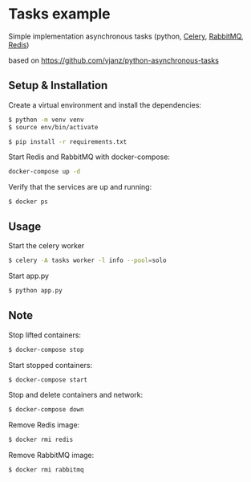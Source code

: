 #  Tasks example

Simple implementation asynchronous tasks
(python, [Celery](https://docs.celeryq.dev/en/stable/), [RabbitMQ](https://www.rabbitmq.com/documentation.html), [Redis](https://redis.io/docs/))
  
based on https://github.com/vjanz/python-asynchronous-tasks

##  Setup & Installation 

Create a virtual environment and install the dependencies:
```bash
$ python -m venv venv
$ source env/bin/activate

$ pip install -r requirements.txt
```

Start Redis and RabbitMQ with docker-compose:

```bash
docker-compose up -d
```

Verify that the services are up and running:
```
$ docker ps
```

## Usage

Start the celery worker
```bash
$ celery -A tasks worker -l info --pool=solo
```

Start app.py
```bash
$ python app.py
```

## Note

Stop lifted containers:
```bash
$ docker-compose stop
```

Start stopped containers:
```bash
$ docker-compose start
```

Stop and delete containers and network:
```bash
$ docker-compose down
```

Remove Redis image:
```bash
$ docker rmi redis
```

Remove RabbitMQ image:
```bash
$ docker rmi rabbitmq